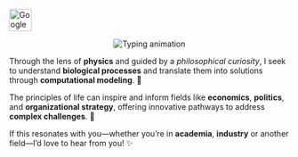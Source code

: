 <p align="left">
  <a href="https://scholar.google.com/citations?user=q_N6118AAAAJ" target="_blank">
    <img src="https://upload.wikimedia.org/wikipedia/commons/c/c7/Google_Scholar_logo.svg" alt="Google Scholar" width="40" height="40"/>
  </a>
</p><p align="center">
  <img src="https://readme-typing-svg.demolab.com?font=Fira+Code&weight=500&size=18&pause=500&color=1B93F7&width=800&lines=I+am+fascinated+by+how+life+solves+problems." alt="Typing animation" />
</p>

Through the lens of **physics** and guided by a *philosophical curiosity*, I seek to understand **biological processes** and translate them into solutions through **computational modeling**. 🧠

The principles of life can inspire and inform fields like **economics**, **politics**, and **organizational strategy**, offering innovative pathways to address **complex challenges**. 🌱

If this resonates with you—whether you’re in **academia**, **industry** or another field—I’d love to hear from you! ✨


